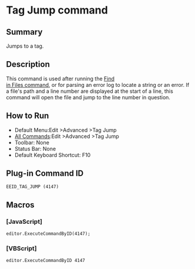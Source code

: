 # Tag Jump command

## Summary

Jumps to a tag.

## Description

This command is used after running the [Find\
in Files command](../search/grep), or for parsing an error log to locate a string or an error. If
a file's path and a line number are displayed at the start of a line, this command will open the file and jump to the line
number in question.

## How to Run

- Default Menu:Edit \>Advanced \>Tag Jump
- [All Commands](../tools/all_commands):Edit \>Advanced
\>Tag Jump
- Toolbar: None
- Status Bar: None
- Default Keyboard Shortcut: F10

## Plug-in Command ID

```
EEID_TAG_JUMP (4147)```

## Macros

### \[JavaScript\]

```
editor.ExecuteCommandByID(4147);
```

### \[VBScript\]

```
editor.ExecuteCommandByID 4147
```
